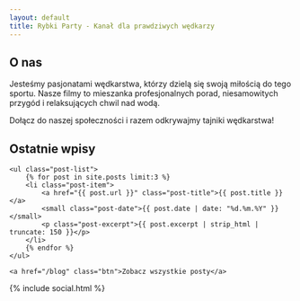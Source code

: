 ```yaml
---
layout: default
title: Rybki Party - Kanał dla prawdziwych wędkarzy
---
```


<div class="content-box">
    <h2>O nas</h2>
    <p>Jesteśmy pasjonatami wędkarstwa, którzy dzielą się swoją miłością do tego sportu. Nasze filmy to mieszanka profesjonalnych porad, niesamowitych przygód i relaksujących chwil nad wodą.</p>
    <p>Dołącz do naszej społeczności i razem odkrywajmy tajniki wędkarstwa!</p>
</div>

<div class="content-box">
    <h2>Ostatnie wpisy</h2>
    
    <ul class="post-list">
        {% for post in site.posts limit:3 %}
        <li class="post-item">
            <a href="{{ post.url }}" class="post-title">{{ post.title }}</a>
            <small class="post-date">{{ post.date | date: "%d.%m.%Y" }}</small>
            <p class="post-excerpt">{{ post.excerpt | strip_html | truncate: 150 }}</p>
        </li>
        {% endfor %}
    </ul>
    
    <a href="/blog" class="btn">Zobacz wszystkie posty</a>
</div>

{% include social.html %}